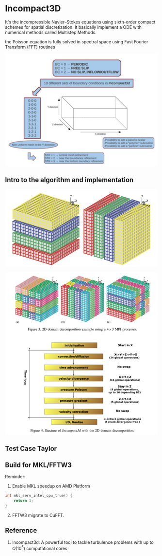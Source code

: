 # Incompact3D

It's the incompressible Navier–Stokes equations using sixth-order compact schemes for spatial discretization. It basically implement a ODE with numerical methods called Multistep Methods.

the Poisson equation is fully solved in spectral space using Fast Fourier Transform (FFT) routines

![incopmact_3d_verstility](./incopmact_3d_verstility.png)

## Intro to the algorithm and implementation

![mpi_affinity](./mpi_affinity.png)

![2d_mpi_affinity](./2d_mpi_affinity.png)

## Test Case Taylor

## Build for MKL/FFTW3
Reminder:

1. Enable MKL speedup on AMD Platform
```cpp
int mkl_serv_intel_cpu_true() {
	return 1;
}
```
2. FFTW3 migrate to CuFFT.

## Reference
1. Incompact3d: A powerful tool to tackle turbulence problems with up to $O\left(10^{5}\right)$ computational cores